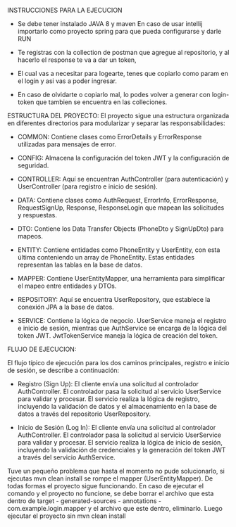 INSTRUCCIONES PARA LA EJECUCION
- Se debe tener instalado JAVA 8 y maven
 En caso de usar intellij importarlo como proyecto spring para que pueda configurarse y darle RUN

- Te registras con la collection de postman que agregue al repositorio, y al hacerlo el response te va a dar un token,
- El cual vas a necesitar para logearte, tenes que copiarlo como param en el login y asi vas a poder ingresar.
- En caso de olvidarte o copiarlo mal, lo podes volver a generar con login-token que tambien se encuentra en las colleciones. 

ESTRUCTURA DEL PROYECTO:
El proyecto sigue una estructura organizada en diferentes directorios para modularizar y separar las responsabilidades:

- COMMON: Contiene clases como ErrorDetails y ErrorResponse utilizadas para mensajes de error.

- CONFIG: Almacena la configuración del token JWT y la configuración de seguridad.

- CONTROLLER: Aquí se encuentran AuthController (para autenticación) y UserController (para registro e inicio de sesión).

- DATA: Contiene clases como AuthRequest, ErrorInfo, ErrorResponse, RequestSignUp, Response, ResponseLogin que mapean las 
  solicitudes y respuestas.

- DTO: Contiene los Data Transfer Objects (PhoneDto y SignUpDto) para mapeos.

- ENTITY: Contiene entidades como PhoneEntity y UserEntity, con esta última conteniendo un array de PhoneEntity. Estas entidades 
  representan las tablas en la base de datos.

- MAPPER: Contiene UserEntityMapper, una herramienta para simplificar el mapeo entre entidades y DTOs.

- REPOSITORY: Aquí se encuentra UserRepository, que establece la conexión JPA a la base de datos.

- SERVICE: Contiene la lógica de negocio. UserService maneja el registro e inicio de sesión, mientras que AuthService se 
  encarga de la lógica del token JWT. JwtTokenService maneja la lógica de creación del token.


FLUJO DE EJECUCION:

El flujo típico de ejecución para los dos caminos principales, registro e inicio de sesión, se describe a continuación:

- Registro (Sign Up):
El cliente envía una solicitud al controlador AuthController.
El controlador pasa la solicitud al servicio UserService para validar y procesar.
El servicio realiza la lógica de registro, incluyendo la validación de datos y el almacenamiento en la base de datos a través 
del repositorio UserRepository.


- Inicio de Sesión (Log In):
El cliente envía una solicitud al controlador AuthController.
El controlador pasa la solicitud al servicio UserService para validar y procesar.
El servicio realiza la lógica de inicio de sesión, incluyendo la validación de credenciales y la generación del token JWT 
a través del servicio AuthService.

Tuve un pequeño problema que hasta el momento no pude solucionarlo, si ejecutas mvn clean install se rompe el mapper (UserEntityMapper). 
De todas formas el proyecto sigue funcionando.
En caso de ejecutar el comando y el proyecto no funcione, se debe borrar el archivo que esta dentro de 
target - generated-sources - annotations - com.example.login.mapper y el archivo que este dentro, eliminarlo.
Luego ejecutar el proyecto sin mvn clean install